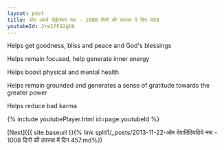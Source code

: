 ```yaml
---
layout: post
title: ओम अथर्व सेईरशाय नमः - 1008 दिनों की तपस्या में दिन 458
youtubeId: JreIfF92gOk
---
```

 
 
Helps get goodness, bliss and peace and God's blessings
 
Helps remain focused, help generate inner energy 
 
Helps boost physical and mental health 
 
Helps remain grounded and generates a sense of gratitude towards the greater power 
 
Helps reduce bad karma
 
 
 
 


{% include youtubePlayer.html id=page.youtubeId %}
 
[Next]({{ site.baseurl }}{% link  split1/_posts/2013-11-22-ओम देवादिठिपठिये नमः - 1008 दिनों की तपस्या में दिन 457.md%})
 
